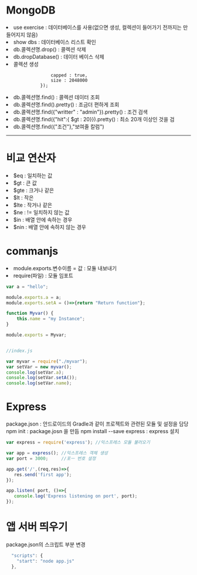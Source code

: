 # MongoDB

<li> use exercise : 데이터베이스를 사용(없으면 생성, 컬렉션이 들어가기 전까지는 만들어지지 않음)
<li> show dbs : 데이터베이스 리스트 확인
<li> db.콜렉션명.drop() : 콜렉션 삭제
<li> db.dropDatabase() : 데이터 베이스 삭제
<li> 콜렉션 생성

```javascriptdb.createCollection("test",{
                 capped : true,
                 size : 2048000
             });

```

<li> db.콜렉션명.find() : 콜렉션 데이터 조회
<li> db.콜렉션명.find().pretty() :  조금더 편하게 조회
<li> db.콜렉션명.find({"writter" : "admin"}).pretty() : 조건 검색
<li> db.콜렉션명.find({"hit":{ $gt : 20}}).pretty() : 최소 20개 이상인 것을 검
<li> db.콜렉션명.find({"조건"},"보여줄 칼럼")

<br/>

---

# 비교 연산자

<li> $eq : 일치하는 값
<li> $gt : 큰 값
<li> $gte : 크거나 같은
<li> $lt : 작은
<li> $lte : 작거나 같은
<li> $ne : != 일치하지 않는 값
<li> $in : 배열 안에 속하는 경우
<li> $nin : 배열 안에 속하지 않는 경우

# commanjs

<li> module.exports.변수이름 = 값 : 모듈 내보내기
<li> require(파일) : 모듈 임포트


```javascript
var a = "hello";

module.exports.a = a;
module.exports.setA = ()=>{return "Return function"};

function Myvar() {
    this.name = "my Instance";
}

module.exports = Myvar;
```

```javascript

//index.js 

var myvar = require("./myvar");
var setVar = new myvar();
console.log(setVar.a);
console.log(setVar.setA());
console.log(setVar.name);

```

# Express

package.json : 안드로이드의 Gradle과 같이 프로젝트와 관련된 모듈 및 설정을 담당
npm init : package.josn 을 만듬
npm install --save express : express 설치

```javascript
var express = require('express'); //익스프레스 모듈 불러오기

var app = express(); //익스프레스 객체 생성
var port = 3000;     //포ㅡ 번호 설정

app.get('/',(req,res)=>{
   res.send('first app'); 
});

app.listen( port, ()=>{
   console.log('Express listening on port', port); 
});
```

# 앱 서버 띄우기

package.json의 스크립트 부분 변경

```javascript
  "scripts": {
    "start": "node app.js"
  },
```

